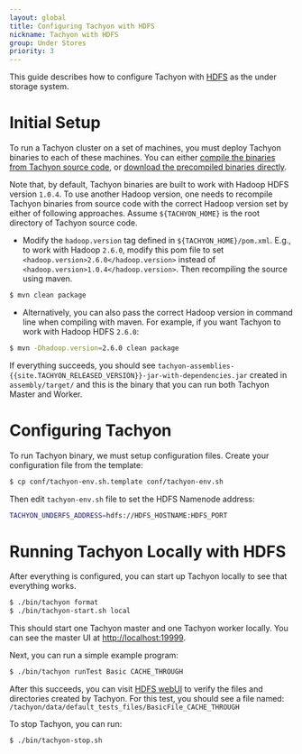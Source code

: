 ```yaml
---
layout: global
title: Configuring Tachyon with HDFS
nickname: Tachyon with HDFS
group: Under Stores
priority: 3
---
```


This guide describes how to configure Tachyon with
[HDFS](https://hadoop.apache.org/docs/stable/hadoop-project-dist/hadoop-hdfs/HdfsUserGuide.html)
as the under storage system.

# Initial Setup

To run a Tachyon cluster on a set of machines, you must deploy Tachyon binaries to each of these
machines. You can either
[compile the binaries from Tachyon source code](Building-Tachyon-Master-Branch.html), or
[download the precompiled binaries directly](Running-Tachyon-Locally.html).

Note that, by default, Tachyon binaries are built to work with Hadoop HDFS version `1.0.4`. To use
another Hadoop version, one needs to recompile Tachyon binaries from source code with the correct
Hadoop version set by either of following approaches. Assume `${TACHYON_HOME}` is the root directory
of Tachyon source code.

* Modify the `hadoop.version` tag defined in `${TACHYON_HOME}/pom.xml`. E.g., to work with Hadoop
`2.6.0`, modify this pom file to set `<hadoop.version>2.6.0</hadoop.version>` instead of
`<hadoop.version>1.0.4</hadoop.version>`. Then recompiling the source using maven.

```bash
$ mvn clean package
```

* Alternatively, you can also pass the correct Hadoop version in command line when compiling with
maven. For example, if you want Tachyon to work with Hadoop HDFS `2.6.0`:

```bash
$ mvn -Dhadoop.version=2.6.0 clean package
```

If everything succeeds, you should see
`tachyon-assemblies-{{site.TACHYON_RELEASED_VERSION}}-jar-with-dependencies.jar` created in
`assembly/target/` and this is the binary that you can run both Tachyon Master and Worker.

# Configuring Tachyon

To run Tachyon binary, we must setup configuration files. Create your configuration file from the
template:

```bash
$ cp conf/tachyon-env.sh.template conf/tachyon-env.sh
```

Then edit `tachyon-env.sh` file to set the HDFS Namenode address:

```bash
TACHYON_UNDERFS_ADDRESS=hdfs://HDFS_HOSTNAME:HDFS_PORT
```

# Running Tachyon Locally with HDFS

After everything is configured, you can start up Tachyon locally to see that everything works.

```bash
$ ./bin/tachyon format
$ ./bin/tachyon-start.sh local
```

This should start one Tachyon master and one Tachyon worker locally. You can see the master UI at
[http://localhost:19999](http://localhost:19999).

Next, you can run a simple example program:

```bash
$ ./bin/tachyon runTest Basic CACHE_THROUGH
```

After this succeeds, you can visit [HDFS webUI](http://localhost:50070) to verify the files and
directories created by Tachyon. For this test, you should see a file named:
`/tachyon/data/default_tests_files/BasicFile_CACHE_THROUGH`

To stop Tachyon, you can run:

```bash
$ ./bin/tachyon-stop.sh
```

